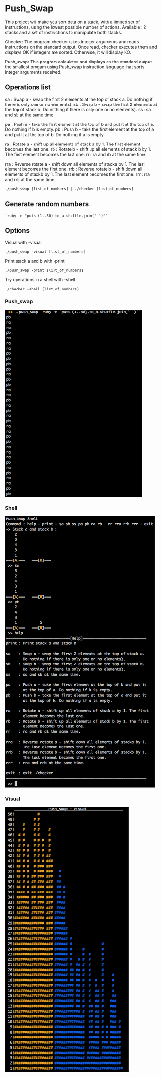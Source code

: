 # Push_Swap
This project will make you sort data on a stack, with a limited set of instructions, using the lowest possible number of actions.
Available : 2 stacks and a set of instructions to manipulate both stacks.

Checker:
The program checker takes integer arguments and reads instructions on the standard output. Once read, checker executes them and displays OK if integers are sorted. Otherwise, it will display KO.

Push_swap:
This program calculates and displays on the standard output the smallest progam using Push_swap instruction language that sorts integer arguments received.

## Operations list

sa    : Swap a - swap the first 2 elements at the top of stack a.
        Do nothing if there is only one or no elements).
sb    : Swap b - swap the first 2 elements at the top of stack b.
        Do nothing if there is only one or no elements).
ss    : sa and sb at the same time.

pa    : Push a - take the first element at the top of b and put it
        at the top of a. Do nothing if b is empty.
pb    : Push b - take the first element at the top of a and put it
        at the top of b. Do nothing if a is empty.

ra    : Rotate a - shift up all elements of stack a by 1. The first
        element becomes the last one.
rb    : Rotate b - shift up all elements of stack b by 1. The first
        element becomes the last one.
rr    : ra and rb at the same time.

rra   : Reverse rotate a - shift down all elements of stacka by 1.
        The last element becomes the first one.
rrb   : Reverse rotate b - shift down all elements of stackb by 1.
        The last element becomes the first one.
rrr   : rra and rrb at the same time.

```
./push_swap [list_of_numbers] | ./checker [list_of_numbers] 
```
## Generate random numbers
```
`ruby -e "puts (1..50).to_a.shuffle.join(' ')"`
```

## Options
Visual with -visual
```
./push_swap -visual [list_of_numbers]
```
Print stack a and b with -print
```
./push_swap -print [list_of_numbers]
```
Try operations in a shell with -shell
```
./checker -shell [list_of_numbers]
```

### Push_swap
![alt text](https://github.com/vomnes/push_swap/blob/master/screenshot/push_swap.png "Push_swap")

### Shell
![alt text](https://github.com/vomnes/push_swap/blob/master/screenshot/shell.png "Shell")

### Visual
![alt text](https://github.com/vomnes/push_swap/blob/master/screenshot/visual.png "Visual")